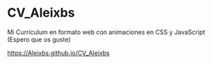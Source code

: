 # CV_Aleixbs
Mi Currículum en formato web con animaciones en CSS y JavaScript (Espero que os guste)

https://Aleixbs.github.io/CV_Aleixbs

